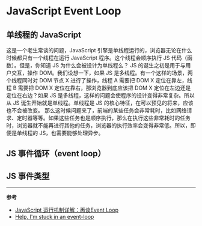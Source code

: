 # JavaScript Event Loop

## 单线程的 JavaScript

这是一个老生常谈的问题，JavaScript 引擎是单线程运行的，浏览器无论在什么时候都只有一个线程在运行 JavaScript 程序。这个线程会顺序执行 JS 代码（函数）。但是，你知道 JS 为什么会被设计为单线程么？
JS 的诞生之初是用于与用户交互，操作 DOM。我们设想一下，如果 JS 是多线程。有一个这样的场景，两个线程同时对 DOM 节点 X 进行了操作，线程 A 需要把 DOM X 定位在靠左，线程 B 需要把 DOM X 定位在靠右，那浏览器到底应该把 DOM X 定位在左边还是定位在右边？如果 JS 是多线程，这样的问题会使程序的设计变得非常复杂。所以从 JS 诞生开始就是单线程。单线程是 JS 的核心特征，在可以预见的将来，应该也不会被改变。
那么这时候问题来了，前端的某些任务会非常耗时，比如网络请求、定时器等等。如果这些任务也是顺序执行，那么在执行这些非常耗时的任务时，浏览器就不能再进行其他的任务，浏览器的执行效率会变得非常低。所以，即便是单线程的 JS，也需要能够处理异步。

## JS 事件循环（event loop）



## JS 事件类型


------------------
**参考**
- [JavaScript 运行机制详解：再谈Event Loop](http://www.ruanyifeng.com/blog/2014/10/event-loop.html)
- [Help, I'm stuck in an event-loop](https://vimeo.com/96425312)